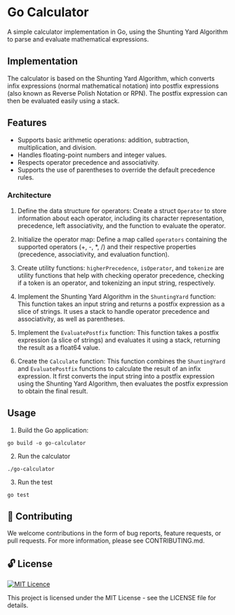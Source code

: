 # Go Calculator

A simple calculator implementation in Go, using the Shunting Yard Algorithm to parse and evaluate mathematical expressions.

## Implementation

The calculator is based on the Shunting Yard Algorithm, which converts infix expressions (normal mathematical notation) into postfix expressions (also known as Reverse Polish Notation or RPN). The postfix expression can then be evaluated easily using a stack.

## Features

- Supports basic arithmetic operations: addition, subtraction, multiplication, and division.
- Handles floating-point numbers and integer values.
- Respects operator precedence and associativity.
- Supports the use of parentheses to override the default precedence rules.

### Architecture

1. Define the data structure for operators: Create a struct `Operator` to store information about each operator, including its character representation, precedence, left associativity, and the function to evaluate the operator.

2. Initialize the operator map: Define a map called `operators` containing the supported operators (+, -, *, /) and their respective properties (precedence, associativity, and evaluation function).

3. Create utility functions: `higherPrecedence`, `isOperator`, and `tokenize` are utility functions that help with checking operator precedence, checking if a token is an operator, and tokenizing an input string, respectively.

4. Implement the Shunting Yard Algorithm in the `ShuntingYard` function: This function takes an input string and returns a postfix expression as a slice of strings. It uses a stack to handle operator precedence and associativity, as well as parentheses.

5. Implement the `EvaluatePostfix` function: This function takes a postfix expression (a slice of strings) and evaluates it using a stack, returning the result as a float64 value.

6. Create the `Calculate` function: This function combines the `ShuntingYard` and `EvaluatePostfix` functions to calculate the result of an infix expression. It first converts the input string into a postfix expression using the Shunting Yard Algorithm, then evaluates the postfix expression to obtain the final result.

## Usage

1. Build the Go application:

```shell
go build -o go-calculator
```

2. Run the calculator
   
```shell
./go-calculator
```

3. Run the test
   
```shell
go test
```

## 👥 Contributing

We welcome contributions in the form of bug reports, feature requests, or pull requests. For more information, please see CONTRIBUTING.md.

## 🔓 License
[![MIT Licence](https://badges.frapsoft.com/os/mit/mit.svg?v=103)](https://opensource.org/licenses/mit-license.php)

This project is licensed under the MIT License - see the LICENSE file for details.